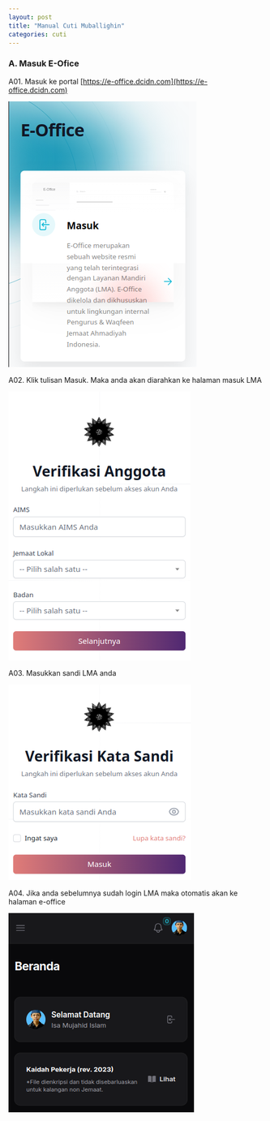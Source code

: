 ```yaml
---
layout: post
title: "Manual Cuti Muballighin"
categories: cuti
---
```


### A. Masuk E-Ofice

A01. Masuk ke portal [https://e-office.dcidn.com](https://e-office.dcidn.com)

![e-office 001](/assets/e-office-001.png)

A02. Klik tulisan Masuk. Maka anda akan diarahkan ke halaman masuk LMA

![e-office 002](/assets/e-office-002.png)

A03. Masukkan sandi LMA anda

![e-office 003](/assets/e-office-003.png)

A04. Jika anda sebelumnya sudah login LMA maka otomatis akan ke halaman e-office

![e-office 004](/assets/e-office-004.png)

<!-- ### B. Pengajuan Cuti

1. Klik menu: Cuti dan izin Pribadi

2. Klik tombol Buat

3. Isi formulir dan unggah dokumen yang diperlukan (yang diterima adalah dalam format PDF atau JPG)

4. Tunggu persetujuan dari Kantor Misi -->